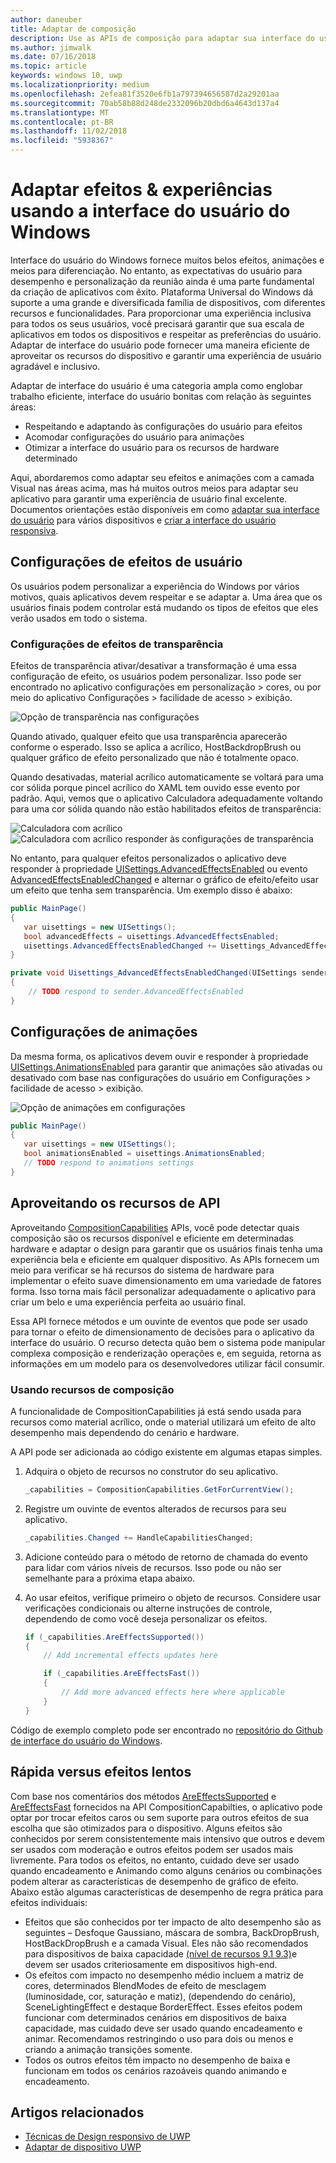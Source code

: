 ```yaml
---
author: daneuber
title: Adaptar de composição
description: Use as APIs de composição para adaptar sua interface do usuário, otimizar o desempenho e acomodar as configurações do usuário e características do dispositivo.
ms.author: jimwalk
ms.date: 07/16/2018
ms.topic: article
keywords: windows 10, uwp
ms.localizationpriority: medium
ms.openlocfilehash: 2efea81f3520e6fb1a797394656587d2a29201aa
ms.sourcegitcommit: 70ab58b88d248de2332096b20dbd6a4643d137a4
ms.translationtype: MT
ms.contentlocale: pt-BR
ms.lasthandoff: 11/02/2018
ms.locfileid: "5938367"
---
```

# <a name="tailoring-effects--experiences-using-windows-ui"></a>Adaptar efeitos & experiências usando a interface do usuário do Windows

Interface do usuário do Windows fornece muitos belos efeitos, animações e meios para diferenciação. No entanto, as expectativas do usuário para desempenho e personalização da reunião ainda é uma parte fundamental da criação de aplicativos com êxito. Plataforma Universal do Windows dá suporte a uma grande e diversificada família de dispositivos, com diferentes recursos e funcionalidades. Para proporcionar uma experiência inclusiva para todos os seus usuários, você precisará garantir que sua escala de aplicativos em todos os dispositivos e respeitar as preferências do usuário. Adaptar de interface do usuário pode fornecer uma maneira eficiente de aproveitar os recursos do dispositivo e garantir uma experiência de usuário agradável e inclusivo.

Adaptar de interface do usuário é uma categoria ampla como englobar trabalho eficiente, interface do usuário bonitas com relação às seguintes áreas:

- Respeitando e adaptando às configurações do usuário para efeitos
- Acomodar configurações do usuário para animações
- Otimizar a interface do usuário para os recursos de hardware determinado

Aqui, abordaremos como adaptar seu efeitos e animações com a camada Visual nas áreas acima, mas há muitos outros meios para adaptar seu aplicativo para garantir uma experiência de usuário final excelente. Documentos orientações estão disponíveis em como [adaptar sua interface do usuário](/design/layout/screen-sizes-and-breakpoints-for-responsive-design.md) para vários dispositivos e [criar a interface do usuário responsiva](/design/layout/responsive-design.md).

## <a name="user-effects-settings"></a>Configurações de efeitos de usuário

Os usuários podem personalizar a experiência do Windows por vários motivos, quais aplicativos devem respeitar e se adaptar a. Uma área que os usuários finais podem controlar está mudando os tipos de efeitos que eles verão usados em todo o sistema.

### <a name="transparency-effects-settings"></a>Configurações de efeitos de transparência

Efeitos de transparência ativar/desativar a transformação é uma essa configuração de efeito, os usuários podem personalizar. Isso pode ser encontrado no aplicativo configurações em personalização > cores, ou por meio do aplicativo Configurações > facilidade de acesso > exibição.

![Opção de transparência nas configurações](images/tailoring-transparency-setting.png)

Quando ativado, qualquer efeito que usa transparência aparecerão conforme o esperado. Isso se aplica a acrílico, HostBackdropBrush ou qualquer gráfico de efeito personalizado que não é totalmente opaco.

Quando desativadas, material acrílico automaticamente se voltará para uma cor sólida porque pincel acrílico do XAML tem ouvido esse evento por padrão. Aqui, vemos que o aplicativo Calculadora adequadamente voltando para uma cor sólida quando não estão habilitados efeitos de transparência:

![Calculadora com acrílico](images/tailoring-acrylic.png)
![Calculadora com acrílico responder às configurações de transparência](images/tailoring-acrylic-fallback.png)

No entanto, para qualquer efeitos personalizados o aplicativo deve responder à propriedade [UISettings.AdvancedEffectsEnabled](https://docs.microsoft.com/uwp/api/windows.ui.viewmanagement.uisettings.advancedeffectsenabledchanged) ou evento [AdvancedEffectsEnabledChanged](https://docs.microsoft.com/uwp/api/windows.ui.viewmanagement.uisettings.advancedeffectsenabledchanged) e alternar o gráfico de efeito/efeito usar um efeito que tenha sem transparência. Um exemplo disso é abaixo:

```cs
public MainPage()
{
   var uisettings = new UISettings();
   bool advancedEffects = uisettings.AdvancedEffectsEnabled;
   uisettings.AdvancedEffectsEnabledChanged += Uisettings_AdvancedEffectsEnabledChanged;
}

private void Uisettings_AdvancedEffectsEnabledChanged(UISettings sender, object args)
{
    // TODO respond to sender.AdvancedEffectsEnabled
}
```

## <a name="animations-settings"></a>Configurações de animações

Da mesma forma, os aplicativos devem ouvir e responder à propriedade [UISettings.AnimationsEnabled](https://docs.microsoft.com/uwp/api/windows.ui.viewmanagement.uisettings.animationsenabled) para garantir que animações são ativadas ou desativado com base nas configurações do usuário em Configurações > facilidade de acesso > exibição.

![Opção de animações em configurações](images/tailoring-animations-setting.png)

```cs
public MainPage()
{
   var uisettings = new UISettings();
   bool animationsEnabled = uisettings.AnimationsEnabled;
   // TODO respond to animations settings
}

```

## <a name="leveraging-the-capabilities-api"></a>Aproveitando os recursos de API

Aproveitando [CompositionCapabilities](/uwp/api/windows.ui.composition.compositioncapabilities) APIs, você pode detectar quais composição são os recursos disponível e eficiente em determinadas hardware e adaptar o design para garantir que os usuários finais tenha uma experiência bela e eficiente em qualquer dispositivo. As APIs fornecem um meio para verificar se há recursos do sistema de hardware para implementar o efeito suave dimensionamento em uma variedade de fatores forma. Isso torna mais fácil personalizar adequadamente o aplicativo para criar um belo e uma experiência perfeita ao usuário final.

Essa API fornece métodos e um ouvinte de eventos que pode ser usado para tornar o efeito de dimensionamento de decisões para o aplicativo da interface do usuário. O recurso detecta quão bem o sistema pode manipular complexa composição e renderização operações e, em seguida, retorna as informações em um modelo para os desenvolvedores utilizar fácil consumir.

### <a name="using-composition-capabilities"></a>Usando recursos de composição

A funcionalidade de CompositionCapabilities já está sendo usada para recursos como material acrílico, onde o material utilizará um efeito de alto desempenho mais dependendo do cenário e hardware.

A API pode ser adicionada ao código existente em algumas etapas simples.

1. Adquira o objeto de recursos no construtor do seu aplicativo.

    ```cs
    _capabilities = CompositionCapabilities.GetForCurrentView();
    ```

1. Registre um ouvinte de eventos alterados de recursos para seu aplicativo.

    ```cs
    _capabilities.Changed += HandleCapabilitiesChanged;
    ```

1. Adicione conteúdo para o método de retorno de chamada do evento para lidar com vários níveis de recursos. Isso pode ou não ser semelhante para a próxima etapa abaixo.
1. Ao usar efeitos, verifique primeiro o objeto de recursos. Considere usar verificações condicionais ou alterne instruções de controle, dependendo de como você deseja personalizar os efeitos.

    ```cs
    if (_capabilities.AreEffectsSupported())
    {
        // Add incremental effects updates here

        if (_capabilities.AreEffectsFast())
        {
            // Add more advanced effects here where applicable
        }
    }
    ```

Código de exemplo completo pode ser encontrado no [repositório do Github de interface do usuário do Windows](https://github.com/Microsoft/WindowsUIDevLabs/tree/master/SampleGallery/Samples/SDK%2015063/CompCapabilities).

## <a name="fast-vs-slow-effects"></a>Rápida versus efeitos lentos

Com base nos comentários dos métodos [AreEffectsSupported](/uwp/api/windows.ui.composition.compositioncapabilities.areeffectssupported) e [AreEffectsFast](/uwp/api/windows.ui.composition.compositioncapabilities.areeffectsfast) fornecidos na API CompositionCapabilties, o aplicativo pode optar por trocar efeitos caros ou sem suporte para outros efeitos de sua escolha que são otimizados para o dispositivo. Alguns efeitos são conhecidos por serem consistentemente mais intensivo que outros e devem ser usados com moderação e outros efeitos podem ser usados mais livremente. Para todos os efeitos, no entanto, cuidado deve ser usado quando encadeamento e Animando como alguns cenários ou combinações podem alterar as características de desempenho de gráfico de efeito. Abaixo estão algumas características de desempenho de regra prática para efeitos individuais:

- Efeitos que são conhecidos por ter impacto de alto desempenho são as seguintes – Desfoque Gaussiano, máscara de sombra, BackDropBrush, HostBackDropBrush e a camada Visual. Eles não são recomendados para dispositivos de baixa capacidade [(nível de recursos 9.1 9.3)](https://msdn.microsoft.com/library/windows/desktop/ff476876(v=vs.85).aspx)e devem ser usados criteriosamente em dispositivos high-end.
- Os efeitos com impacto no desempenho médio incluem a matriz de cores, determinados BlendModes de efeito de mesclagem (luminosidade, cor, saturação e matiz), (dependendo do cenário), SceneLightingEffect e destaque BorderEffect. Esses efeitos podem funcionar com determinados cenários em dispositivos de baixa capacidade, mas cuidado deve ser usado quando encadeamento e animar. Recomendamos restringindo o uso para dois ou menos e criando a animação transições somente.
- Todos os outros efeitos têm impacto no desempenho de baixa e funcionam em todos os cenários razoáveis quando animando e encadeamento.

## <a name="related-articles"></a>Artigos relacionados

- [Técnicas de Design responsivo de UWP](https://docs.microsoft.com/windows/uwp/design/layout/responsive-design)
- [Adaptar de dispositivo UWP](https://docs.microsoft.com/windows/uwp/design/layout/screen-sizes-and-breakpoints-for-responsive-design)
